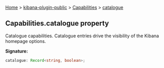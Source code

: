 [Home](./index) &gt; [kibana-plugin-public](./kibana-plugin-public.md) &gt; [Capabilities](./kibana-plugin-public.capabilities.md) &gt; [catalogue](./kibana-plugin-public.capabilities.catalogue.md)

## Capabilities.catalogue property

Catalogue capabilities. Catalogue entries drive the visibility of the Kibana homepage options.

<b>Signature:</b>

```typescript
catalogue: Record<string, boolean>;
```
